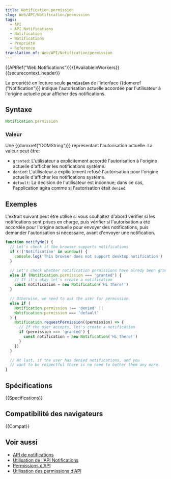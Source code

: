 ```yaml
---
title: Notification.permission
slug: Web/API/Notification/permission
tags:
  - API
  - API Notifications
  - Notification
  - Notifications
  - Propriété
  - Reference
translation_of: Web/API/Notification/permission
---
```


{{APIRef("Web Notifications")}}{{AvailableInWorkers}}{{securecontext_header}}

La propriété en lecture seule **`permission`** de l'interface {{domxref ("Notification")}} indique l'autorisation actuelle accordée par l'utilisateur à l'origine actuelle pour afficher des notifications.

## Syntaxe

```js
Notification.permission
```

### Valeur

Une {{domxref("DOMString")}} représentant l'autorisation actuelle. La valeur peut être:

- `granted`: L'utilisateur a explicitement accordé l'autorisation à l'origine actuelle d'afficher les notifications système.
- `denied`: L'utilisateur a explicitement refusé l'autorisation pour l'origine actuelle d'afficher les notifications système.
- `default`: La décision de l'utilisateur est inconnue; dans ce cas, l'application agira comme si l'autorisation était `denied`.

## Exemples

L'extrait suivant peut être utilisé si vous souhaitez d'abord vérifier si les notifications sont prises en charge, puis vérifier si l'autorisation a été accordée pour l'origine actuelle pour envoyer des notifications, puis demander l'autorisation si nécessaire, avant d'envoyer une notification.

```js
function notifyMe() {
  // Let's check if the browser supports notifications
  if (!('Notification' in window)) {
    console.log('This browser does not support desktop notification')
  }

  // Let's check whether notification permissions have alredy been granted
  else if (Notification.permission === 'granted') {
    // If it's okay let's create a notification
    const notification = new Notification('Hi there!')
  }

  // Otherwise, we need to ask the user for permission
  else if (
    Notification.permission !== 'denied' ||
    Notification.permission === 'default'
  ) {
    Notification.requestPermission((permission) => {
      // If the user accepts, let's create a notification
      if (permission === 'granted') {
        const notification = new Notification('Hi there!')
      }
    })
  }

  // At last, if the user has denied notifications, and you
  // want to be respectful there is no need to bother them any more.
}
```

## Spécifications

{{Specifications}}

## Compatibilité des navigateurs

{{Compat}}

## Voir aussi

- [API de notifications](/fr/docs/Web/API/Notifications_API)
- [Utilisation de l'API Notifications](/fr/docs/Web/API/Notifications_API/Using_the_Notifications_API)
- [Permissions d'API](/fr/docs/Web/API/Permissions_API)
- [Utilisation des permissions d'API](/fr/docs/Web/API/Permissions_API/Using_the_Permissions_API)
